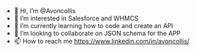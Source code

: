 - 👋 Hi, I’m @Avoncollis
- 👀 I’m interested in Salesforce and WHMCS
- 🌱 I’m currently learning how to code and create an API
- 💞️ I’m looking to collaborate on JSON schema for the APP
- 📫 How to reach me https://www.linkedin.com/in/avoncollis/

<!---
Avoncollis/Avoncollis is a ✨ special ✨ repository because its `README.md` (this file) appears on your GitHub profile.
You can click the Preview link to take a look at your changes.
--->
